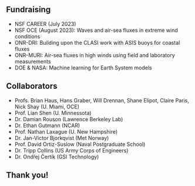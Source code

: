 <section>

## Fundraising

* NSF CAREER (July 2023)
* NSF OCE (August 2023): Waves and air-sea fluxes in extreme wind conditions
* ONR-DRI: Building upon the CLASI work with ASIS buoys for coastal fluxes
* ONR-MURI: Air-sea fluxes in high winds using field and laboratory measurements
* DOE & NASA: Machine learning for Earth System models

</section>


<section>

## Collaborators

* Profs. Brian Haus, Hans Graber, Will Drennan, Shane Elipot, Claire Paris, Nick Shay (U. Miami, OCE)
* Prof. Lian Shen (U. Minnessota)
* Dr. Damian Rouson (Lawrence Berkeley Lab)
* Dr. Ethan Gutmann (NCAR)
* Prof. Nathan Laxague (U. New Hampshire)
* Dr. Jan-Victor Bjorkqvist (Met Norway)
* Prof. David Ortiz-Suslow (Naval Postgraduate School)
* Dr. Tripp Collins (US Army Corps of Engineers)
* Dr. Ondřej Čertík (GSI Technology)
</section>


<section>

# Thank you!
</section>